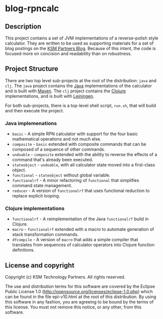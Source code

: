 blog-rpncalc
============

## Description

This project contains a set of JVM implementations of a reverse-polish
style calculator.  They are written to be used as supporting materials
for a set of blog postings on the
[KSM Partners Blog](http://www.ksmpartners.com/blog/). Because of this
intent, the code is focused more on concision and readability than on
robustness.

## Project Structure

There are two top level sub-projects at the root of the distribution:
`java` and `clj`. The `java` project contains the
[Java](http://www.java.com/) implementations of the calculator and is
built with [Maven](http://maven.apache.org/). The `clj` project
contains the [Clojure](http://clojure.org) implementations, and is
built with [Leiningen](http://leiningen.org/).

For both sub-projects, there is a top-level shell script, `run.sh`,
that will build and then execute the project.

### Java implemenations

* `basic` - A simple RPN calculator with support for the four basic
  mathematical operations and not much else.
* `composite` - `basic` extended with composite commands that can be
  composed of a sequence of other commands.
* `undoable` - `composite` extended with the ability to reverse the
  effects of a command that's already been executed.
* `stateobject` - `undoable`, with all calculator state moved into a
  first-class object.
* `functional` - `stateobject` without global variable.
* `functionalrf` - A minor refactoring of `functional` that simplifies
  command state management.
* `reducer` - A version of `functionalrf` that uses functional
  reduction to replace explicit looping.

### Clojure implementations

* `functionalrf` - A reimplementation of the Java `functionalrf` build
  in Clojure.
* `macro` - `functionalrf` extended with a macro to automate
  generation of stack transformation commands.
* `dfcompile` - A version of `macro` that adds a simple compiler that
  translates from sequences of calculator operators into Clojure
  function definitions.

## License and copyright

Copyright (c) KSM Technology Partners. All rights reserved.

The use and distribution terms for this software are covered by the
Eclipse Public License 1.0
(http://opensource.org/licenses/eclipse-1.0.php) which can be found in
the file epl-v10.html at the root of this distribution.  By using this
software in any fashion, you are agreeing to be bound by the terms of
this license.  You must not remove this notice, or any other, from
this software.
